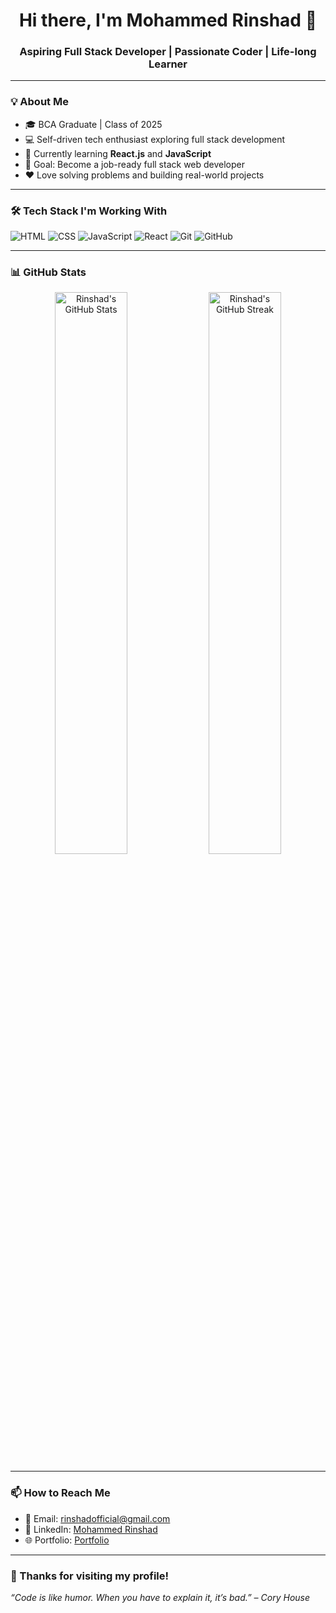 <h1 align="center">Hi there, I'm Mohammed Rinshad 👋</h1>
<h3 align="center">Aspiring Full Stack Developer | Passionate Coder | Life-long Learner</h3>

---

### 💡 About Me
- 🎓 BCA Graduate | Class of 2025  
- 💻 Self-driven tech enthusiast exploring full stack development  
- 🔭 Currently learning **React.js** and **JavaScript**
- 🌱 Goal: Become a job-ready full stack web developer  
- ❤️ Love solving problems and building real-world projects

---

### 🛠️ Tech Stack I'm Working With
![HTML](https://img.shields.io/badge/-HTML5-E34F26?logo=html5&logoColor=white&style=flat)
![CSS](https://img.shields.io/badge/-CSS3-1572B6?logo=css3&logoColor=white&style=flat)
![JavaScript](https://img.shields.io/badge/-JavaScript-F7DF1E?logo=javascript&logoColor=black&style=flat)
![React](https://img.shields.io/badge/-React-61DAFB?logo=react&logoColor=black&style=flat)
![Git](https://img.shields.io/badge/-Git-F05032?logo=git&logoColor=white&style=flat)
![GitHub](https://img.shields.io/badge/-GitHub-181717?logo=github&logoColor=white&style=flat)

---

### 📊 GitHub Stats
<p align="center">
  <img src="https://github-readme-stats.vercel.app/api?username=rinsh4dd&show_icons=true&theme=radical" alt="Rinshad's GitHub Stats" width="48%"/>
  <img src="https://github-readme-streak-stats.herokuapp.com/?user=rinsh4dd&theme=radical" alt="Rinshad's GitHub Streak" width="48%"/>
</p>

---

### 📫 How to Reach Me
- 📩 Email: [rinshadofficial@gmail.com](mailto:rinshadofficial@gmail.com)
- 💼 LinkedIn: [Mohammed Rinshad](https://www.linkedin.com/in/mohammed-rinshad/)
- 🌐 Portfolio: [Portfolio](rinsh4dd.netlify.app)
---

### 🙏 Thanks for visiting my profile!
_“Code is like humor. When you have to explain it, it’s bad.” – Cory House_

